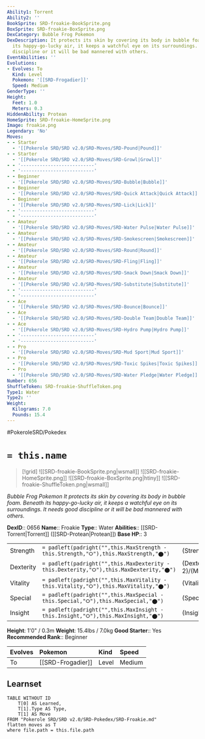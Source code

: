 ```yaml
---
Ability1: Torrent
Ability2: ''
BookSprite: SRD-froakie-BookSprite.png
BoxSprite: SRD-froakie-BoxSprite.png
DexCategory: Bubble Frog Pokemon
DexDescription: It protects its skin by covering its body in bubble foam. Beneath
  its happy-go-lucky air, it keeps a watchful eye on its surroundings. It needs good
  discipline or it will be bad mannered with others.
EventAbilities: ''
Evolutions:
- Evolves: To
  Kind: Level
  Pokemon: '[[SRD-Frogadier]]'
  Speed: Medium
GenderType: ''
Height:
  Feet: 1.0
  Meters: 0.3
HiddenAbility: Protean
HomeSprite: SRD-froakie-HomeSprite.png
Image: froakie.png
Legendary: 'No'
Moves:
- - Starter
  - '[[Pokerole SRD/SRD v2.0/SRD-Moves/SRD-Pound|Pound]]'
- - Starter
  - '[[Pokerole SRD/SRD v2.0/SRD-Moves/SRD-Growl|Growl]]'
- - '---------------------------'
  - '---------------------------'
- - Beginner
  - '[[Pokerole SRD/SRD v2.0/SRD-Moves/SRD-Bubble|Bubble]]'
- - Beginner
  - '[[Pokerole SRD/SRD v2.0/SRD-Moves/SRD-Quick Attack|Quick Attack]]'
- - Beginner
  - '[[Pokerole SRD/SRD v2.0/SRD-Moves/SRD-Lick|Lick]]'
- - '---------------------------'
  - '---------------------------'
- - Amateur
  - '[[Pokerole SRD/SRD v2.0/SRD-Moves/SRD-Water Pulse|Water Pulse]]'
- - Amateur
  - '[[Pokerole SRD/SRD v2.0/SRD-Moves/SRD-Smokescreen|Smokescreen]]'
- - Amateur
  - '[[Pokerole SRD/SRD v2.0/SRD-Moves/SRD-Round|Round]]'
- - Amateur
  - '[[Pokerole SRD/SRD v2.0/SRD-Moves/SRD-Fling|Fling]]'
- - Amateur
  - '[[Pokerole SRD/SRD v2.0/SRD-Moves/SRD-Smack Down|Smack Down]]'
- - Amateur
  - '[[Pokerole SRD/SRD v2.0/SRD-Moves/SRD-Substitute|Substitute]]'
- - '---------------------------'
  - '---------------------------'
- - Ace
  - '[[Pokerole SRD/SRD v2.0/SRD-Moves/SRD-Bounce|Bounce]]'
- - Ace
  - '[[Pokerole SRD/SRD v2.0/SRD-Moves/SRD-Double Team|Double Team]]'
- - Ace
  - '[[Pokerole SRD/SRD v2.0/SRD-Moves/SRD-Hydro Pump|Hydro Pump]]'
- - '---------------------------'
  - '---------------------------'
- - Pro
  - '[[Pokerole SRD/SRD v2.0/SRD-Moves/SRD-Mud Sport|Mud Sport]]'
- - Pro
  - '[[Pokerole SRD/SRD v2.0/SRD-Moves/SRD-Toxic Spikes|Toxic Spikes]]'
- - Pro
  - '[[Pokerole SRD/SRD v2.0/SRD-Moves/SRD-Water Pledge|Water Pledge]]'
Number: 656
ShuffleToken: SRD-froakie-ShuffleToken.png
Type1: Water
Type2: ''
Weight:
  Kilograms: 7.0
  Pounds: 15.4
---
```


#PokeroleSRD/Pokedex

# `= this.name`

> [!grid]
> ![[SRD-froakie-BookSprite.png|wsmall]]
> ![[SRD-froakie-HomeSprite.png]]
> ![[SRD-froakie-BoxSprite.png|htiny]]
> ![[SRD-froakie-ShuffleToken.png|wsmall]]


*Bubble Frog Pokemon*
*It protects its skin by covering its body in bubble foam. Beneath its happy-go-lucky air, it keeps a watchful eye on its surroundings. It needs good discipline or it will be bad mannered with others.*

**DexID**:: 0656
**Name**:: Froakie
**Type**:: Water
**Abilities**:: [[SRD-Torrent|Torrent]] ([[SRD-Protean|Protean]])
**Base HP**:: 3

|           |                                                                                        |                                          |
| --------- | -------------------------------------------------------------------------------------- | ---------------------------------------- |
| Strength  | `= padleft(padright("",this.MaxStrength - this.Strength,"⭘"),this.MaxStrength,"⬤")`    | (Strength::2)/(MaxStrength::4)   |
| Dexterity | `= padleft(padright("",this.MaxDexterity - this.Dexterity,"⭘"),this.MaxDexterity,"⬤")` | (Dexterity:: 2)/(MaxDexterity::5) |
| Vitality  | `= padleft(padright("",this.MaxVitality - this.Vitality,"⭘"),this.MaxVitality,"⬤")`    | (Vitality::1)/(MaxVitality::3)   |
| Special   | `= padleft(padright("",this.MaxSpecial - this.Special,"⭘"),this.MaxSpecial,"⬤")`       | (Special::2)/(MaxSpecial::4)     |
| Insight   | `= padleft(padright("",this.MaxInsight - this.Insight,"⭘"),this.MaxInsight,"⬤")`       | (Insight::1)/(MaxInsight::3)     |

**Height**: 1'0" / 0.3m
**Weight**: 15.4lbs / 7.0kg
**Good Starter**:: Yes
**Recommended Rank**:: Beginner

| Evolves   | Pokemon           | Kind   | Speed   |
|:----------|:------------------|:-------|:--------|
| To        | [[SRD-Frogadier]] | Level  | Medium  |

## Learnset

```dataview
TABLE WITHOUT ID
    T[0] AS Learned,
    T[1].Type AS Type,
    T[1] AS Move
FROM "Pokerole SRD/SRD v2.0/SRD-Pokedex/SRD-Froakie.md"
flatten moves as T
where file.path = this.file.path
```
